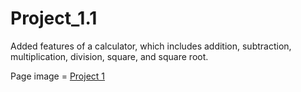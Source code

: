 # Project_1.1
Added features of a calculator, which includes addition, subtraction, multiplication, division, square, and square root.

Page image = [Project 1](https://user-images.githubusercontent.com/85362067/124521025-2fc59480-ddbc-11eb-8f31-0f02ace31314.png)

